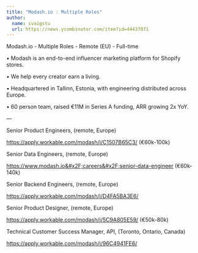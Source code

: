 ```yaml
---
title: "Modash.io : Multiple Roles"
author:
  name: svaigstu
  url: https://news.ycombinator.com/item?id=44437071
---
```

Modash.io - Multiple Roles - Remote (EU) - Full-time

• Modash is an end-to-end influencer marketing platform for Shopify stores.

• We help every creator earn a living.

• Headquartered in Tallinn, Estonia, with engineering distributed across Europe.

• 60 person team, raised €11M in Series A funding, ARR growing 2x YoY.

—

Senior Product Engineers, (remote, Europe)

<a href="https:&#x2F;&#x2F;apply.workable.com&#x2F;modash&#x2F;j&#x2F;C1507B65C3&#x2F;" rel="nofollow">https:&#x2F;&#x2F;apply.workable.com&#x2F;modash&#x2F;j&#x2F;C1507B65C3&#x2F;</a> (€60k-100k)

Senior Data Engineers, (remote, Europe)

<a href="https:&#x2F;&#x2F;www.modash.io&#x2F;careers&#x2F;senior-data-engineer" rel="nofollow">https:&#x2F;&#x2F;www.modash.io&#x2F;careers&#x2F;senior-data-engineer</a> (€60k-140k)

Senior Backend Engineers, (remote, Europe)

<a href="https:&#x2F;&#x2F;apply.workable.com&#x2F;modash&#x2F;j&#x2F;D4FA5BA3E6&#x2F;" rel="nofollow">https:&#x2F;&#x2F;apply.workable.com&#x2F;modash&#x2F;j&#x2F;D4FA5BA3E6&#x2F;</a>

Senior Product Designer, (remote, Europe)

<a href="https:&#x2F;&#x2F;apply.workable.com&#x2F;modash&#x2F;j&#x2F;5C9A805E59&#x2F;" rel="nofollow">https:&#x2F;&#x2F;apply.workable.com&#x2F;modash&#x2F;j&#x2F;5C9A805E59&#x2F;</a> (€50k-80k)

Technical Customer Success Manager, API, (Toronto, Ontario, Canada)

<a href="https:&#x2F;&#x2F;apply.workable.com&#x2F;modash&#x2F;j&#x2F;96C4941FE6&#x2F;" rel="nofollow">https:&#x2F;&#x2F;apply.workable.com&#x2F;modash&#x2F;j&#x2F;96C4941FE6&#x2F;</a>
<JobApplication />
